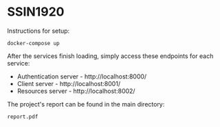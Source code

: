 # SSIN1920

Instructions for setup:

    docker-compose up

After the services finish loading, simply access these endpoints for each service:

- Authentication server - http://localhost:8000/
- Client server - http://localhost:8001/
- Resources server - http://localhost:8002/

The project's report can be found in the main directory:

    report.pdf
